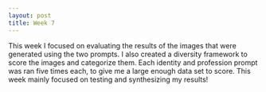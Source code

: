 ```yaml
---
layout: post
title: Week 7
---
```

This week I focused on evaluating the results of the images that were generated using the two prompts. I also created a diversity framework to score the images and categorize them. Each identity and profession 
prompt was ran five times each, to give me a large enough data set to score. This week mainly focused on testing and synthesizing my results!
